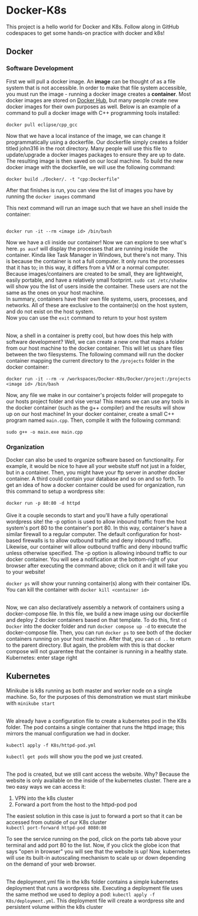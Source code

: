 # Docker-K8s

This project is a hello world for Docker and K8s. Follow along in GitHub codespaces to get some hands-on practice with docker and k8s!

## Docker
### Software Development
First we will pull a docker image. An **image** can be thought of as a file system that is not accessible. In order to make that file system accessible, you must run the image - running a docker image creates a **container**.   Most docker images are stored on [Docker Hub](https://hub.docker.com/search?q=), but many people create new docker images for their own purposes as well. Below is an example of a command to pull a docker image with C++ programming tools installed: </br> </br>
`docker pull eclipse/cpp_gcc` </br>

Now that we have a local instance of the image, we can change it programmatically using a dockerfile. Our dockerfile simply creates a folder titled john316 in the root directory. Many people will use this file to update/upgrade a docker images packages to ensure they are up to date. The resulting image is then saved on our local machine. To build the new docker image with the dockerfile, we will use the following command: </br> </br>
`docker build ./Docker/. -t "cpp:Dockerfile"` </br>

After that finishes is run, you can view the list of images you have by running the `docker images` command </br>

This next command will run an image such that we have an shell inside the container: </br> </br>

`docker run -it --rm <image id> /bin/bash` </br>

Now we have a cli inside our container! Now we can explore to see what's here. `ps auxf` will display the processes that are running inside the container. Kinda like Task Manager in Windows, but there's not many. This is because the container is not a full computer. It only runs the processes that it has to; in this way, it differs from a VM or a normal computer. Because images/containers are created to be small, they are lightweight, easily portable, and have a relatively small footprint. `sudo cat /etc/shadow` will show you the list of users inside the container. These users are not the same as the ones on your host machine.  </br>
In summary, containers have their own file systems, users, processes, and networks. All of these are exclusive to the container(s) on the host system, and do not exist on the host system. </br>
Now you can use the `exit` command to return to your host system </br> </br>

Now, a shell in a container is pretty cool, but how does this help with software development? Well, we can create a new one that maps a folder from our host machine to the docker container. This will let us share files between the two filesystems. The following command will run the docker container mapping the current directory to the `/projects` folder in the docker container: </br> </br>
`docker run -it --rm -v /workspaces/Docker-K8s/Docker/project:/projects <image id> /bin/bash` </br>

Now, any file we make in our container's projects folder will propegate to our hosts project folder and vise versa! This means we can use any tools in the docker container (such as the g++ compiler) and the results will show up on our host machine! In your docker container, create a small C++ program named `main.cpp`. Then, compile it with the following command: </br> </br>
`sudo g++ -o main.exe main.cpp`
</br>

### Organization
Docker can also be used to organize software based on functionality. For example, it would be nice to have all your website stuff not just in a folder, but in a container. Then, you might have your ftp server in another docker container. A third could contain your database and so on and so forth. To get an idea of how a docker container could be used for organization, run this command to setup a wordpress site: </br> </br>
`docker run -p 80:80 -d httpd` </br> </br>
Give it a couple seconds to start and you'll have a fully operational wordpress site! the -p option is used to allow inbound traffic from the host system's port 80 to the container's port 80. In this way, container's have a similar firewall to a regular computer. The default configuration for host-based firewalls is to allow outbound traffic and deny inbound traffic. Likewise, our container will allow outbound traffic and deny inbound traffic unless otherwise specified. The -p option is allowing inbound traffic to our docker container. You will see a notification at the bottom-right of your browser after executing the command above; click on it and it will take you to your website! </br>

`docker ps` will show your running container(s) along with their container IDs. You can kill the container with `docker kill <container id>` </br> </br>

Now, we can also declaratively assembly a network of containers using a docker-compose file. In this file, we build a new image using our dockerfile and deploy 2 docker containers based on that template. To do this, first `cd Docker` into the docker folder and run `docker compose up -d` to execute the docker-compose file. Then, you can run `docker ps` to see both of the docker containers running on your host machine. After that, you can `cd ..` to return to the parent directory. But again, the problem with this is that docker compose will not guarentee that the container is running in a healthy state. </br> Kubernetes: enter stage right

## Kubernetes
Minikube is k8s running as both master and worker node on a single machine. So, for the purposes of this demonstration we must start minikube with `minikube start` </br> </br>

We already have a configuration file to create a kubernetes pod in the K8s folder. The pod contains a single container that runs the httpd image; this mirrors the manual configuration we had in docker. </br> </br>
`kubectl apply -f K8s/httpd-pod.yml` </br>

`kubectl get pods` will show you the pod we just created. </br></br>

The pod is created, but we still cant access the website. Why? Because the website is only available on the inside of the kubernetes cluster. There are a two easy ways we can access it: </br>
1. VPN into the k8s cluster </br>
2. Forward a port from the host to the httpd-pod pod  </br>

The easiest solution in this case is just to forward a port so that it can be accessed from outside of our K8s cluster </br>
`kubectl port-forward httpd-pod 8080:80` </br>

To see the service running on the pod, click on the ports tab above your terminal and add port 80 to the list. Now, if you click the globe icon that says "open in browser" you will see that the website is up! Now, kubernetes will use its built-in autoscaling mechanism to scale up or down depending on the demand of your web browser. </br> </br>

The deployment.yml file in the k8s folder contains a simple kubernetes deployment that runs a wordpress site. Executing a deployment file uses the same method we used to deploy a pod: `kubectl apply -f K8s/deployment.yml`. This deployment file will create a wordpress site and persistent volume within the k8s cluster
